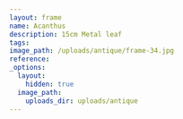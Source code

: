 ```yaml
---
layout: frame
name: Acanthus
description: 15cm Metal leaf
tags:
image_path: /uploads/antique/frame-34.jpg
reference:
_options:
  layout:
    hidden: true
  image_path:
    uploads_dir: uploads/antique
---
```

